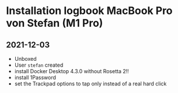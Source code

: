# Installation logbook MacBook Pro von Stefan (M1 Pro)

## 2021-12-03

* Unboxed
* User `stefan` created
* install Docker Desktop 4.3.0 without Rosetta 2!!
* install 1Password
* set the Trackpad options to tap only instead of a real hard click
